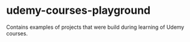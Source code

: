 # udemy-courses-playground
Contains examples of projects that were build during learning of Udemy courses.
